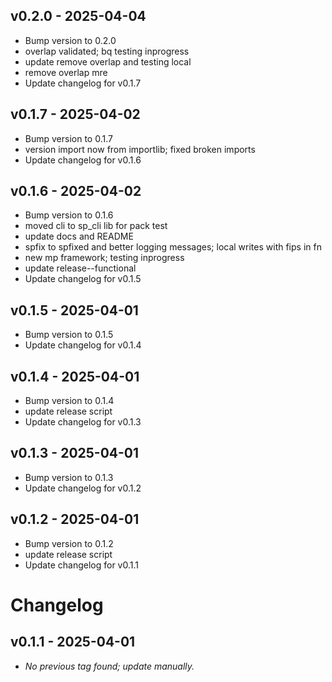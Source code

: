 ## v0.2.0 - 2025-04-04

- Bump version to 0.2.0
- overlap validated; bq testing inprogress
- update remove overlap and testing local
- remove overlap mre
- Update changelog for v0.1.7

## v0.1.7 - 2025-04-02

- Bump version to 0.1.7
- version import now from importlib; fixed broken imports
- Update changelog for v0.1.6

## v0.1.6 - 2025-04-02

- Bump version to 0.1.6
- moved cli to sp_cli lib for pack test
- update docs and README
- spfix to spfixed and better logging messages; local writes with fips in fn
- new mp framework; testing inprogress
- update release--functional
- Update changelog for v0.1.5

## v0.1.5 - 2025-04-01

- Bump version to 0.1.5
- Update changelog for v0.1.4

## v0.1.4 - 2025-04-01

- Bump version to 0.1.4
- update release script
- Update changelog for v0.1.3

## v0.1.3 - 2025-04-01

- Bump version to 0.1.3
- Update changelog for v0.1.2

## v0.1.2 - 2025-04-01

- Bump version to 0.1.2
- update release script
- Update changelog for v0.1.1

# Changelog

## v0.1.1 - 2025-04-01

- _No previous tag found; update manually._

